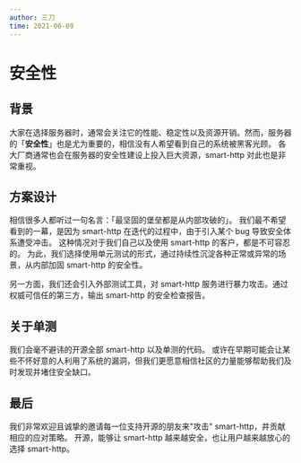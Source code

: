 ```yaml
---
author: 三刀
time: 2021-06-09
---
```

# 安全性

## 背景
大家在选择服务器时，通常会关注它的性能、稳定性以及资源开销。然而，服务器的「**安全性**」也是尤为重要的，相信没有人希望看到自己的系统被黑客光顾。
各大厂商通常也会在服务器的安全性建设上投入巨大资源，smart-http 对此也是非常重视。

## 方案设计
相信很多人都听过一句名言：「最坚固的堡垒都是从内部攻破的」。
我们最不希望看到的一幕，是因为 smart-http 在迭代的过程中，由于引入某个 bug 导致安全体系遭受冲击。
这种情况对于我们自己以及使用 smart-http 的客户，都是不可容忍的。
为此，我们选择使用单元测试的形式，通过持续性沉淀各种正常或异常的场景，从内部加固 smart-http 的安全性。

另一方面，我们还会引入外部测试工具，对 smart-http 服务进行暴力攻击。通过权威可信任的第三方，输出 smart-http 的安全检查报告。

## 关于单测
我们会毫不避讳的开源全部 smart-http 以及单测的代码。
或许在早期可能会让某些不怀好意的人利用了系统的漏洞，但我们更愿意相信社区的力量能够帮助我们及时发现并堵住安全缺口。

## 最后
我们非常欢迎且诚挚的邀请每一位支持开源的朋友来"攻击" smart-http，并贡献相应的应对策略。
开源，能够让 smart-http 越来越安全，也让用户越来越放心的选择 smart-http。